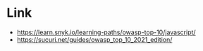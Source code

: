 # Link 

- https://learn.snyk.io/learning-paths/owasp-top-10/javascript/
- https://sucuri.net/guides/owasp_top_10_2021_edition/